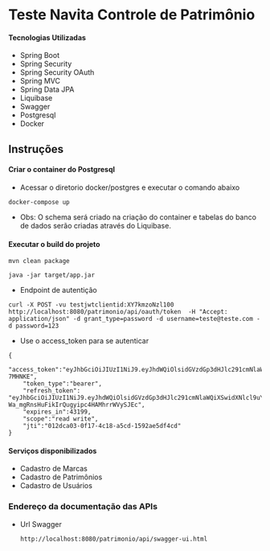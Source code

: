 # Teste Navita Controle de Patrimônio

#### Tecnologias Utilizadas
- Spring Boot
- Spring Security
- Spring Security OAuth
- Spring MVC
- Spring Data JPA
- Liquibase
- Swagger
- Postgresql
- Docker

## Instruções

#### Criar o container do Postgresql
- Acessar o diretorio docker/postgres e executar o comando abaixo
```
docker-compose up
```
- Obs: O schema será criado na criação do container e tabelas do banco de dados serão criadas através do Liquibase. 

#### Executar o build do projeto

```
mvn clean package
```

```
java -jar target/app.jar
```

- Endpoint de autentição
```
curl -X POST -vu testjwtclientid:XY7kmzoNzl100  http://localhost:8080/patrimonio/api/oauth/token  -H "Accept: application/json" -d grant_type=password -d username=teste@teste.com -d password=123
```

- Use o access_token para se autenticar
```
{
	"access_token":"eyJhbGciOiJIUzI1NiJ9.eyJhdWQiOlsidGVzdGp3dHJlc291cmNlaWQiXSwidXNlcl9uYW1lIjoidGVzdGUiLCJzY29wZSI6WyJyZWFkIiwid3JpdGUiXSwiZXhwIjoxNTI4Mjg4MzczLCJhdXRob3JpdGllcyI6WyJBRE0iXSwianRpIjoiMDEyZGNhMDMtMGYxNy00YzE4LWE1Y2QtMTU5MmFlNWRmNGNkIiwiY2xpZW50X2lkIjoidGVzdGp3dGNsaWVudGlkIn0.gAKUbBpHw_kkntUE2D2IB_De_usekG8KbTkc-7MHNKE",
	"token_type":"bearer",
	"refresh_token": "eyJhbGciOiJIUzI1NiJ9.eyJhdWQiOlsidGVzdGp3dHJlc291cmNlaWQiXSwidXNlcl9uYW1lIjoidGVzdGUiLCJzY29wZSI6WyJyZWFkIiwid3JpdGUiXSwiYXRpIjoiYTVjZGYzMmQtOTY4YS00YjI5LWI3ODctZjlmNTNkZTJjY2IxIiwiZXhwIjoxNTMwOTE4OTc3LCJhdXRob3JpdGllcyI6WyJBRE0iXSwianRpIjoiMDA0NTJlNzItYjBiMi00M2U0LWJjZTAtOGQ1OGUwZTU5OTg2IiwiY2xpZW50X2lkIjoidGVzdGp3dGNsaWVudGlkIn0.DFX0xw-Wa_mgRnsHuFikIrQugyipc4HAMhrrWVySJEc",
	"expires_in":43199,
	"scope":"read write",
	"jti":"012dca03-0f17-4c18-a5cd-1592ae5df4cd"
}
```

#### Serviços disponibilizados

- Cadastro de Marcas
- Cadastro de Patrimônios
- Cadastro de Usuários

### Endereço da documentação das APIs
- Url Swagger
    ```
    http://localhost:8080/patrimonio/api/swagger-ui.html
    ```

